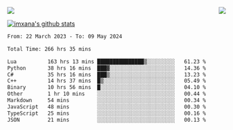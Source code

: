 <p>
  <a href="https://count.getloli.com/"><img src="https://count.getloli.com/get/@xana.readme?theme=moebooru-h"></a>
  <img src="https://weather-icon.journeyad.repl.co/@hangzhou?v=1" align="right">
</p>


<a href="https://github.com/imxana"><img align="center" src="https://github-readme-stats.vercel.app/api?username=imxana&show_icons=true&include_all_commits=true&hide_border=tru&custom_title=imxana%27s%20Github%20Stats" alt="imxana's github stats" /></a> 

<!--START_SECTION:waka-->

```txt
From: 22 March 2023 - To: 09 May 2024

Total Time: 266 hrs 35 mins

Lua          163 hrs 13 mins ███████████████▒░░░░░░░░░   61.23 %
Python       38 hrs 16 mins  ███▓░░░░░░░░░░░░░░░░░░░░░   14.36 %
C#           35 hrs 16 mins  ███▒░░░░░░░░░░░░░░░░░░░░░   13.23 %
C++          14 hrs 37 mins  █▒░░░░░░░░░░░░░░░░░░░░░░░   05.49 %
Binary       10 hrs 56 mins  █░░░░░░░░░░░░░░░░░░░░░░░░   04.10 %
Other        1 hr 10 mins    ░░░░░░░░░░░░░░░░░░░░░░░░░   00.44 %
Markdown     54 mins         ░░░░░░░░░░░░░░░░░░░░░░░░░   00.34 %
JavaScript   48 mins         ░░░░░░░░░░░░░░░░░░░░░░░░░   00.30 %
TypeScript   25 mins         ░░░░░░░░░░░░░░░░░░░░░░░░░   00.16 %
JSON         21 mins         ░░░░░░░░░░░░░░░░░░░░░░░░░   00.13 %
```

<!--END_SECTION:waka-->
